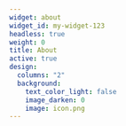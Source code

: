 ```yaml
---
widget: about
widget_id: my-widget-123
headless: true
weight: 0
title: About
active: true
design:
  columns: "2"
  background:
    text_color_light: false
    image_darken: 0
    image: icon.png
---
```

